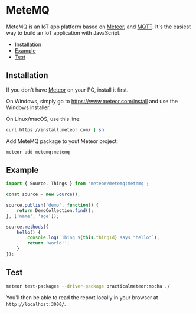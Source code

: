 # MeteMQ
MeteMQ is an IoT app platform based on [Meteor](https://www.meteor.com/), and [MQTT](http://mqtt.org/). It's the easiest way to build an IoT application with JavaScript.

* [Installation](#install)
* [Example](#example)
* [Test](#test)

<a name="install"></a>
## Installation
If you don't have [Meteor](https://www.meteor.com/) on your PC, install it first.

On Windows, simply go to https://www.meteor.com/install and use the Windows installer.

On Linux/macOS, use this line:

```bash
curl https://install.meteor.com/ | sh
```
Add MeteMQ package to yout Meteor project:

```bash
meteor add metemq:metemq
```

<a name="example"></a>
## Example

```javascript
import { Source, Things } from 'meteor/metemq:metemq';

const source = new Source();

source.publish('demo', function() {
	return DemoCollection.find();
}, ['name', 'age']);

source.methods({
	hello() {
		console.log(`Thing ${this.thingId} says "hello"`);
		return 'world!';
	}
});
```

<a name="test"></a>
## Test

```bash
meteor test-packages --driver-package practicalmeteor:mocha ./
```

You'll then be able to read the report locally in your browser at
`http://localhost:3000/`.
